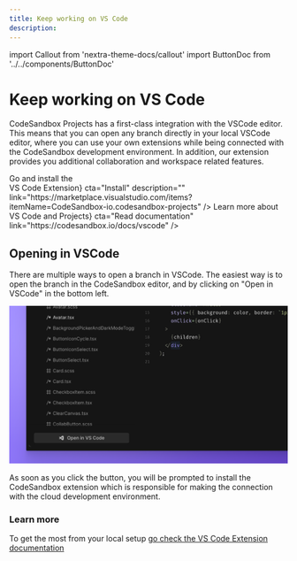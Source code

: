 ```yaml
---
title: Keep working on VS Code
description:
---
```


import Callout from 'nextra-theme-docs/callout'
import ButtonDoc from '../../components/ButtonDoc'

# Keep working on VS Code

CodeSandbox Projects has a first-class integration with the VSCode editor. This means that you can open any branch directly in your local VSCode editor, where you can use your own extensions while being connected with the CodeSandbox development environment. In addition, our extension provides you additional collaboration and workspace related features.

<div className="ctaContainer">
    <ButtonDoc title={<>Go and install the <br/>VS Code Extension</>} cta="Install" description="" link="https://marketplace.visualstudio.com/items?itemName=CodeSandbox-io.codesandbox-projects" />
    <ButtonDoc title={<>Learn more about <br/>VS Code and Projects</>} cta="Read documentation" link="https://codesandbox.io/docs/vscode" />
</div>

## Opening in VSCode

There are multiple ways to open a branch in VSCode. The easiest way is to open the branch in the CodeSandbox editor, and by clicking on "Open in VSCode" in the bottom left.

![Open in vscode button](../images/getting-openvscode.png)

As soon as you click the button, you will be prompted to install the CodeSandbox extension which is responsible for making the connection with the cloud development environment.

### Learn more

To get the most from your local setup [go check the VS Code Extension documentation](https://codesandbox.io/docs/vscode)
